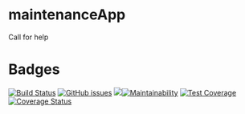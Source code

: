 # maintenanceApp
Call for help

# Badges
[![Build Status](https://travis-ci.org/chidioguejiofor/maintenanceApp.svg?branch=develop)](https://travis-ci.org/chidioguejiofor/maintenanceApp) 
[![GitHub issues](https://img.shields.io/github/issues/chidioguejiofor/maintenanceApp.svg)](https://github.com/chidioguejiofor/maintenanceApp/issues) 
[![](https://img.shields.io/badge/Author-Oguejiofor%20Chidiebere-orange.svg)](https://img.shields.io/badge/Author-Oguejiofor%20Chidiebere-orange.svg)[![Maintainability](https://api.codeclimate.com/v1/badges/31f450e6956a71d3e832/maintainability)](https://codeclimate.com/github/chidioguejiofor/maintenanceApp/maintainability) [![Test Coverage](https://api.codeclimate.com/v1/badges/31f450e6956a71d3e832/test_coverage)](https://codeclimate.com/github/chidioguejiofor/maintenanceApp/test_coverage) [![Coverage Status](https://coveralls.io/repos/github/chidioguejiofor/maintenanceApp/badge.svg?branch=develop)](https://coveralls.io/github/chidioguejiofor/maintenanceApp?branch=develop)